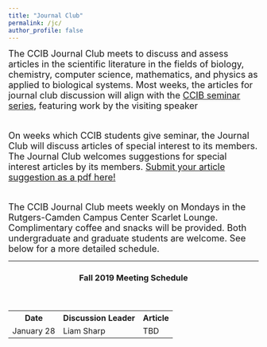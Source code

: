 ```yaml
---
title: "Journal Club"
permalink: /jc/
author_profile: false
---
```


<font size="4">The CCIB Journal Club meets to discuss and assess articles in the scientific literature in the fields of biology, chemistry, computer science, mathematics, and physics as applied to biological systems. Most weeks, the articles for journal club discussion will align with the <a href="https://ccib.camden.rutgers.edu/seminars/">CCIB seminar series</a>, featuring work by the visiting speaker<br /><br />

On weeks which CCIB students give seminar, the Journal Club will discuss articles of special interest to its members. The Journal Club welcomes suggestions for special interest articles by its members. <a href="https://www.dropbox.com/request/05bGxvuzKun0YtdVWykJ?oref=e">Submit your article suggestion as a pdf here!</a><br /><br />

The CCIB Journal Club meets weekly on Mondays in the Rutgers-Camden Campus Center Scarlet Lounge. Complimentary coffee and snacks will be provided. Both undergraduate and graduate students are welcome. See below for a more detailed schedule.</font>

<hr>

<header>
  <h3>Fall 2019 Meeting Schedule</h3>
 </header>

<table style="width:100%">
  <tr>
    <th>Date</th>
    <th>Discussion Leader</th> 
    <th>Article</th>
  </tr>
  <tr>
    <td>January 28</td>
    <td>Liam Sharp</td> 
    <td>TBD</td>
  </tr>
</table>
